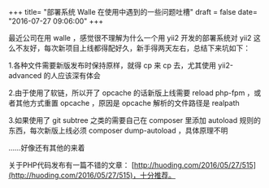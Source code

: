 +++
title= "部署系统 Walle 在使用中遇到的一些问题吐槽"
draft = false
date= "2016-07-27 09:06:00"
+++

最近公司在用 walle ，感觉很不理解为什么一个用 yii2 开发的部署系统对 yii2 这么不友好，每次新项目上线都得配好久，新手得两天左右，总结下来坑如下：

1.各种文件需要新版发布时保持原样，就得 cp 来 cp 去，尤其使用 yii2-advanced 的人应该深有体会

2.由于使用了软链，所以开了 opcache 的话新版上线需要 reload php-fpm ，或者其他方式重置 opcache ，原因是 opcache 解析的文件路径是 realpath

3.如果使用了 git subtree 之类的需要自己在 composer 里添加 autoload 规则的东西，每次新版上线必须 composer dump-autoload ，具体原理不明

……好像还有其他的来着

关于PHP代码发布有一篇不错的文章： [http://huoding.com/2016/05/27/515](http://huoding.com/2016/05/27/515)，十分推荐。